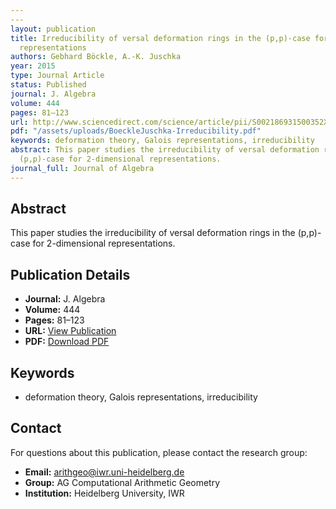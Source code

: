 ```yaml
---
---
layout: publication
title: Irreducibility of versal deformation rings in the (p,p)-case for 2-dimensional
  representations
authors: Gebhard Böckle, A.-K. Juschka
year: 2015
type: Journal Article
status: Published
journal: J. Algebra
volume: 444
pages: 81–123
url: http://www.sciencedirect.com/science/article/pii/S002186931500352X
pdf: "/assets/uploads/BoeckleJuschka-Irreducibility.pdf"
keywords: deformation theory, Galois representations, irreducibility
abstract: This paper studies the irreducibility of versal deformation rings in the
  (p,p)-case for 2-dimensional representations.
journal_full: Journal of Algebra
---
```



## Abstract

This paper studies the irreducibility of versal deformation rings in the (p,p)-case for 2-dimensional representations.

## Publication Details

- **Journal:** J. Algebra
- **Volume:** 444
- **Pages:** 81–123
- **URL:** [View Publication](http://www.sciencedirect.com/science/article/pii/S002186931500352X)
- **PDF:** [Download PDF](/assets/uploads/BoeckleJuschka-Irreducibility.pdf)

## Keywords

- deformation theory, Galois representations, irreducibility


## Contact

For questions about this publication, please contact the research group:
- **Email:** arithgeo@iwr.uni-heidelberg.de
- **Group:** AG Computational Arithmetic Geometry
- **Institution:** Heidelberg University, IWR